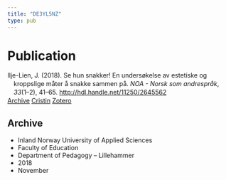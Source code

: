 ```yaml
---
title: "DE3YL5NZ"
type: pub
---
```

<h1>Publication</h1>
<article id="csl-bib-container-DE3YL5NZ" class="csl-bib-container">
  <div class="csl-bib-body" style="line-height: 1.35; padding-left: 1em; text-indent:-1em;">
  <div class="csl-entry">Ilje-Lien, J. (2018). Se hun snakker! En unders&#xF8;kelse av estetiske og kroppslige m&#xE5;ter &#xE5; snakke sammen p&#xE5;. <i>NOA - Norsk som andrespr&#xE5;k</i>, <i>33</i>(1&#x2013;2), 41&#x2013;65. <a href="http://hdl.handle.net/11250/2645562">http://hdl.handle.net/11250/2645562</a></div>
</div>
  <div class="csl-bib-buttons">
    <a href="#taxonomy-article-DE3YL5NZ" class="csl-bib-button">Archive</a>
    <a href alt="Cristin URL" class="csl-bib-button">Cristin</a>
    <a href alt="Zotero URL" class="csl-bib-button">Zotero</a>
  </div>
  <div id="csl-bib-meta-container-DE3YL5NZ"></div>
</article>
<div id="csl-bib-meta-DE3YL5NZ" class="csl-bib-meta">
  <article id="taxonomy-article-DE3YL5NZ" class="taxonomy-article">
    <h1>Archive</h1>
    <ul>
      <li>Inland Norway University of Applied Sciences</li>
      <li>Faculty of Education</li>
      <li>Department of Pedagogy – Lillehammer</li>
      <li>2018</li>
      <li>November</li>
    </ul>
  </article>
</div>
